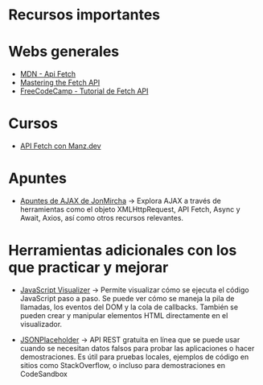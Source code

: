# Recursos importantes
# Webs generales
- [MDN - Api Fetch](https://developer.mozilla.org/en/docs/Web/API/Fetch_API/Using_Fetch)
- [Mastering the Fetch API](https://dev.to/kelvinguchu/mastering-the-fetch-api-a-comprehensive-guide-to-modern-web-data-retrieval-3efo)
- [FreeCodeCamp - Tutorial de Fetch API](https://www.freecodecamp.org/espanol/news/tutorial-de-fetch-api-en-javascript-con-ejemplos-de-js-fetch-post-y-header/)

# Cursos
- [API Fetch con Manz.dev](https://lenguajejs.com/javascript/peticiones-http/fetch/)

# Apuntes
- [Apuntes de AJAX de JonMircha](https://jonmircha.com/ajax) -> Explora AJAX a través de herramientas como el objeto XMLHttpRequest, API Fetch, Async y Await, Axios, así como otros recursos relevantes.

# Herramientas adicionales con los que practicar y mejorar
- [JavaScript Visualizer](https://www.jsv9000.app/) -> Permite visualizar cómo se ejecuta el código JavaScript paso a paso. Se puede ver cómo se maneja la pila de llamadas, los eventos del DOM y la cola de callbacks. También se pueden crear y manipular elementos HTML directamente en el visualizador.

- [JSONPlaceholder](https://jsonplaceholder.typicode.com/) -> API REST gratuita en línea que se puede usar cuando se necesitan datos falsos para probar las aplicaciones o hacer demostraciones. Es útil para pruebas locales, ejemplos de código en sitios como StackOverflow, o incluso para demostraciones en CodeSandbox